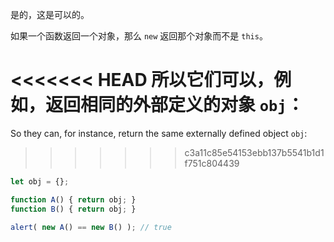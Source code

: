 是的，这是可以的。

如果一个函数返回一个对象，那么 `new` 返回那个对象而不是 `this`。

<<<<<<< HEAD
所以它们可以，例如，返回相同的外部定义的对象 `obj`：
=======
So they can, for instance, return the same externally defined object `obj`:
>>>>>>> c3a11c85e54153ebb137b5541b1d1f751c804439

```js run no-beautify
let obj = {};

function A() { return obj; }
function B() { return obj; }

alert( new A() == new B() ); // true
```
